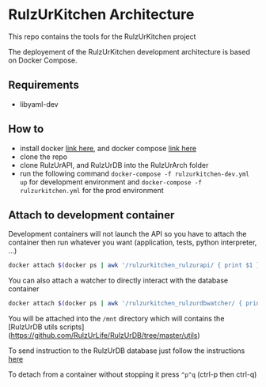 # RulzUrKitchen Architecture

This repo contains the tools for the RulzUrKitchen project

The deployement of the RulzUrKitchen development architecture is based on
Docker Compose.

## Requirements

* libyaml-dev

## How to

* install docker [link here](https://docs.docker.com/installation/),
  and docker compose [link here](https://docs.docker.com/compose/install/)
* clone the repo
* clone RulzUrAPI, and RulzUrDB into the RulzUrArch folder
* run the following command `docker-compose -f rulzurkitchen-dev.yml up` for
  development environment and `docker-compose -f rulzurkitchen.yml` for the
  prod environment

## Attach to development container

Development containers will not launch the API so you have to attach the
container then run whatever you want
(application, tests, python interpreter, ...)

```bash
docker attach $(docker ps | awk '/rulzurkitchen_rulzurapi/ { print $1 }')
```

You can also attach a watcher to directly interact with the database container

```bash
docker attach $(docker ps | awk '/rulzurkitchen_rulzurdbwatcher/ { print $1 }')
```

You will be attached into the `/mnt` directory which will contains the
[RulzUrDB utils scripts]
(https://github.com/RulzUrLife/RulzUrDB/tree/master/utils)

To send instruction to the RulzUrDB database just follow the instructions
[here](https://github.com/RulzUrLife/RulzUrDB#connect-to-database)


To detach from a container without stopping it press `^p^q`
(ctrl-p then ctrl-q)

